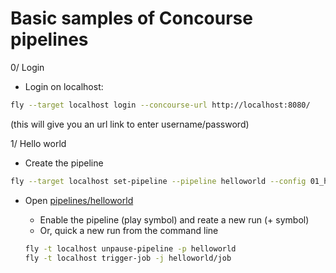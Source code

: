 # Basic samples of Concourse pipelines

0/ Login

- Login on localhost:

```bash
fly --target localhost login --concourse-url http://localhost:8080/
```

(this will give you an url link to enter username/password)

1/ Hello world

- Create the pipeline

```bash
fly --target localhost set-pipeline --pipeline helloworld --config 01_helloworld.yml
```

- Open [pipelines/helloworld](http://localhost:8080/teams/main/pipelines/helloworld)
  - Enable the pipeline (play symbol) and reate a new run (+ symbol)
  - Or, quick a new run from the command line

  ```bash
  fly -t localhost unpause-pipeline -p helloworld
  fly -t localhost trigger-job -j helloworld/job
  ```
